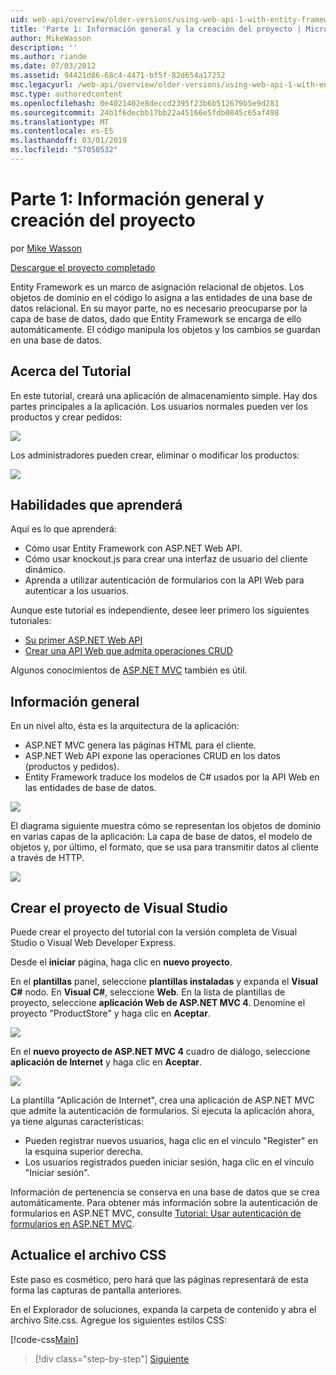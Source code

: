 ```yaml
---
uid: web-api/overview/older-versions/using-web-api-1-with-entity-framework-5/using-web-api-with-entity-framework-part-1
title: 'Parte 1: Información general y la creación del proyecto | Microsoft Docs'
author: MikeWasson
description: ''
ms.author: riande
ms.date: 07/03/2012
ms.assetid: 94421d86-68c4-4471-bf5f-82d654a17252
msc.legacyurl: /web-api/overview/older-versions/using-web-api-1-with-entity-framework-5/using-web-api-with-entity-framework-part-1
msc.type: authoredcontent
ms.openlocfilehash: 0e4021402e8deccd2395f23b6b512679b5e9d281
ms.sourcegitcommit: 24b1f6decbb17bb22a45166e5fdb0845c65af498
ms.translationtype: MT
ms.contentlocale: es-ES
ms.lasthandoff: 03/01/2019
ms.locfileid: "57050532"
---
```

<a name="part-1-overview-and-creating-the-project"></a>Parte 1: Información general y creación del proyecto
====================
por [Mike Wasson](https://github.com/MikeWasson)

[Descargue el proyecto completado](http://code.msdn.microsoft.com/ASP-NET-Web-API-with-afa30545)

Entity Framework es un marco de asignación relacional de objetos. Los objetos de dominio en el código lo asigna a las entidades de una base de datos relacional. En su mayor parte, no es necesario preocuparse por la capa de base de datos, dado que Entity Framework se encarga de ello automáticamente. El código manipula los objetos y los cambios se guardan en una base de datos.

## <a name="about-the-tutorial"></a>Acerca del Tutorial

En este tutorial, creará una aplicación de almacenamiento simple. Hay dos partes principales a la aplicación. Los usuarios normales pueden ver los productos y crear pedidos:

![](using-web-api-with-entity-framework-part-1/_static/image1.png)

Los administradores pueden crear, eliminar o modificar los productos:

![](using-web-api-with-entity-framework-part-1/_static/image2.png)

## <a name="skills-youll-learn"></a>Habilidades que aprenderá

Aquí es lo que aprenderá:

- Cómo usar Entity Framework con ASP.NET Web API.
- Cómo usar knockout.js para crear una interfaz de usuario del cliente dinámico.
- Aprenda a utilizar autenticación de formularios con la API Web para autenticar a los usuarios.

Aunque este tutorial es independiente, desee leer primero los siguientes tutoriales:

- [Su primer ASP.NET Web API](../../getting-started-with-aspnet-web-api/tutorial-your-first-web-api.md)
- [Crear una API Web que admita operaciones CRUD](../creating-a-web-api-that-supports-crud-operations.md)

Algunos conocimientos de [ASP.NET MVC](../../../../mvc/index.md) también es útil.

## <a name="overview"></a>Información general

En un nivel alto, ésta es la arquitectura de la aplicación:

- ASP.NET MVC genera las páginas HTML para el cliente.
- ASP.NET Web API expone las operaciones CRUD en los datos (productos y pedidos).
- Entity Framework traduce los modelos de C# usados por la API Web en las entidades de base de datos.

![](using-web-api-with-entity-framework-part-1/_static/image3.png)

El diagrama siguiente muestra cómo se representan los objetos de dominio en varias capas de la aplicación: La capa de base de datos, el modelo de objetos y, por último, el formato, que se usa para transmitir datos al cliente a través de HTTP.

![](using-web-api-with-entity-framework-part-1/_static/image4.png)

## <a name="create-the-visual-studio-project"></a>Crear el proyecto de Visual Studio

Puede crear el proyecto del tutorial con la versión completa de Visual Studio o Visual Web Developer Express.

Desde el **iniciar** página, haga clic en **nuevo proyecto**.

En el **plantillas** panel, seleccione **plantillas instaladas** y expanda el **Visual C#** nodo. En **Visual C#**, seleccione **Web**. En la lista de plantillas de proyecto, seleccione **aplicación Web de ASP.NET MVC 4**. Denomine el proyecto "ProductStore" y haga clic en **Aceptar**.

![](using-web-api-with-entity-framework-part-1/_static/image5.png)

En el **nuevo proyecto de ASP.NET MVC 4** cuadro de diálogo, seleccione **aplicación de Internet** y haga clic en **Aceptar**.

![](using-web-api-with-entity-framework-part-1/_static/image6.png)

La plantilla "Aplicación de Internet", crea una aplicación de ASP.NET MVC que admite la autenticación de formularios. Si ejecuta la aplicación ahora, ya tiene algunas características:

- Pueden registrar nuevos usuarios, haga clic en el vínculo "Register" en la esquina superior derecha.
- Los usuarios registrados pueden iniciar sesión, haga clic en el vínculo "Iniciar sesión".

Información de pertenencia se conserva en una base de datos que se crea automáticamente. Para obtener más información sobre la autenticación de formularios en ASP.NET MVC, consulte [Tutorial: Usar autenticación de formularios en ASP.NET MVC](https://msdn.microsoft.com/library/ff398049(VS.98).aspx).

## <a name="update-the-css-file"></a>Actualice el archivo CSS

Este paso es cosmético, pero hará que las páginas representará de esta forma las capturas de pantalla anteriores.

En el Explorador de soluciones, expanda la carpeta de contenido y abra el archivo Site.css. Agregue los siguientes estilos CSS:

[!code-css[Main](using-web-api-with-entity-framework-part-1/samples/sample1.css)]

> [!div class="step-by-step"]
> [Siguiente](using-web-api-with-entity-framework-part-2.md)

